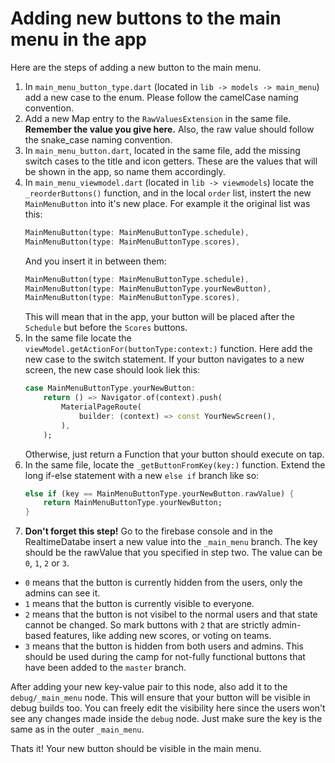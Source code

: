 # Adding new buttons to the main menu in the app

Here are the steps of adding a new button to the main menu.

1. In `main_menu_button_type.dart` (located in `lib -> models -> main_menu`) add a new case to the enum. Please follow the camelCase naming convention.
2. Add a new Map entry to the `RawValuesExtension` in the same file. **Remember the value you give here.** Also, the raw value should follow the snake_case naming convention.
3. In `main_menu_button.dart`, located in the same file, add the missing switch cases to the title and icon getters. These are the values that will be shown in the app, so name them accordingly.
4. In `main_menu_viewmodel.dart` (located in `lib -> viewmodels`) locate the `_reorderButtons()` function, and in the local `order` list, instert the new `MainMenuButton` into it's new place.
    For example it the original list was this:
    ```dart
    MainMenuButton(type: MainMenuButtonType.schedule),
    MainMenuButton(type: MainMenuButtonType.scores),
    ```
    And you insert it in between them:
    ```dart
    MainMenuButton(type: MainMenuButtonType.schedule),
    MainMenuButton(type: MainMenuButtonType.yourNewButton),
    MainMenuButton(type: MainMenuButtonType.scores),
    ```
    This will mean that in the app, your button will be placed after the `Schedule` but before the `Scores` buttons.
5. In the same file locate the `viewModel.getActionFor(buttonType:context:)` function. Here add the new case to the switch statement. If your button navigates to a new screen, the new case should look liek this:
    ```dart
    case MainMenuButtonType.yourNewButton:
        return () => Navigator.of(context).push(
            MaterialPageRoute(
                builder: (context) => const YourNewScreen(),
            ),
        );
    ```
    Otherwise, just return a Function that your button should execute on tap.
6. In the same file, locate the `_getButtonFromKey(key:)` function. Extend the long if-else statement with a new `else if` branch like so:
    ```dart
    else if (key == MainMenuButtonType.yourNewButton.rawValue) {
        return MainMenuButtonType.yourNewButton;
    }
    ```
7. **Don't forget this step!** Go to the firebase console and in the RealtimeDatabe insert a new value into the `_main_menu` branch. The key should be the rawValue that you specified in step two.
  The value can be `0`, `1`, `2` or `3`.
- `0` means that the button is currently hidden from the users, only the admins can see it.
- `1` means that the button is currently visible to everyone.
- `2` means that the button is not visibel to the normal users and that state cannot be changed. So mark buttons with `2` that are strictly admin-based features, like adding new scores, or voting on teams.
- `3` means that the button is hidden from both users and admins. This should be used during the camp for not-fully functional buttons that have been added to the `master` branch.

After adding your new key-value pair to this node, also add it to the `debug/_main_menu` node. This will ensure that your button will be visible in debug builds too. You can freely edit the visibility here since the users won't see any changes made inside the `debug` node. Just make sure the key is the same as in the outer `_main_menu`.


Thats it! Your new button should be visible in the main menu.
